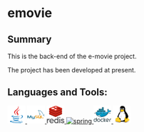 # emovie

## Summary

This is the back-end of the e-movie project.

The project has been developed at present.

## Languages and Tools:

  <p align="left" height="10px">
      <a href="https://www.java.com" target="_blank" rel="noreferrer">
  	<img src="https://raw.githubusercontent.com/devicons/devicon/master/icons/java/java-original.svg" alt="java" width="40" height="40"/>
      </a>
      <a href="https://www.mysql.com/" target="_blank" rel="noreferrer">
  	<img src="https://raw.githubusercontent.com/devicons/devicon/master/icons/mysql/mysql-original-wordmark.svg" alt="mysql" width="40" height="40"/>
      </a>
      <a href="https://redis.io" target="_blank" rel="noreferrer">
  	<img src="https://raw.githubusercontent.com/devicons/devicon/master/icons/redis/redis-original-wordmark.svg" alt="redis" width="40" height="40"/>
      </a>
      <a href="https://spring.io/" target="_blank" rel="noreferrer">
  	<img src="https://www.vectorlogo.zone/logos/springio/springio-icon.svg" alt="spring" width="40" height="40"/>
      </a>
      <a href="https://www.docker.com/" target="_blank" rel="noreferrer">
  	<img src="https://raw.githubusercontent.com/devicons/devicon/master/icons/docker/docker-original-wordmark.svg" alt="docker" width="40" height="40"/>
      </a>
      <a href="https://www.linux.org/" target="_blank" rel="noreferrer">
  	<img src="https://raw.githubusercontent.com/devicons/devicon/master/icons/linux/linux-original.svg" alt="linux" width="40" height="40"/>
      </a>
  </p>
